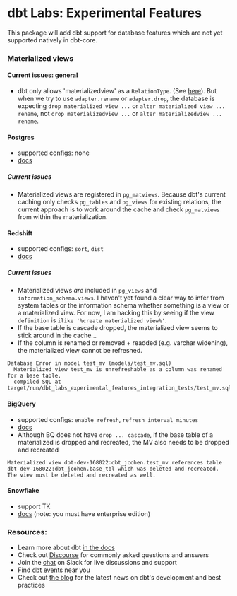 # dbt Labs: Experimental Features

This package will add dbt support for database features which are not
yet supported natively in dbt-core.

### Materialized views

#### Current issues: general

- dbt only allows 'materializedview' as a `RelationType`. (See [here](https://github.com/fishtown-analytics/dbt/blob/dev/octavius-catto/core/dbt/adapters/base/relation.py#L24)). But when we try to use
`adapter.rename` or `adapter.drop`, the database is expecting `drop materialized view ...` or `alter materialized view ... rename`,
not `drop materializedview ...` or `alter materializedview ... rename`.

#### Postgres

- supported configs: none
- [docs](https://www.postgresql.org/docs/9.3/rules-materializedviews.html)

##### Current issues
- Materialized views are registered in `pg_matviews`. Because dbt's current caching
only checks `pg_tables` and `pg_views` for existing relations, the current approach is to work around
the cache and check `pg_matviews` from within the materialization.

#### Redshift

- supported configs: `sort`, `dist`
- [docs](https://docs.aws.amazon.com/redshift/latest/dg/materialized-view-overview.html)

##### Current issues
- Materialized views _are_ included in `pg_views` and `information_schema.views`. I haven't yet found a clear way to infer from system tables
or the information schema whether something is a view or a materialized view. For now, I am hacking this by seeing if the view
`definition` is `ilike '%create materialized view%'`.
- If the base table is cascade dropped, the materialized view seems to stick around in the cache...
- If the column is renamed or removed + readded (e.g. varchar widening), the materialized view cannot be refreshed.
```
Database Error in model test_mv (models/test_mv.sql)
  Materialized view test_mv is unrefreshable as a column was renamed for a base table.
  compiled SQL at target/run/dbt_labs_experimental_features_integration_tests/test_mv.sql
```

#### BigQuery

- supported configs: `enable_refresh`, `refresh_interval_minutes`
- [docs](https://cloud.google.com/bigquery/docs/materialized-views-intro)
- Although BQ does not have `drop ... cascade`, if the base table of a materialized is dropped
and recreated, the MV also needs to be dropped and recreated
```
Materialized view dbt-dev-168022:dbt_jcohen.test_mv references table dbt-dev-168022:dbt_jcohen.base_tbl which was deleted and recreated. The view must be deleted and recreated as well.
```

#### Snowflake

- support TK
- [docs](https://docs.snowflake.com/en/user-guide/views-materialized.html) (note: you must have enterprise edition)


### Resources:
- Learn more about dbt [in the docs](https://docs.getdbt.com/docs/introduction)
- Check out [Discourse](https://discourse.getdbt.com/) for commonly asked questions and answers
- Join the [chat](http://slack.getdbt.com/) on Slack for live discussions and support
- Find [dbt events](https://events.getdbt.com) near you
- Check out [the blog](https://blog.getdbt.com/) for the latest news on dbt's development and best practices
